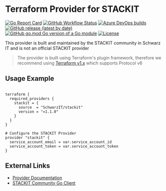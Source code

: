 # Terraform Provider for STACKIT

[![Go Report Card](https://goreportcard.com/badge/github.com/SchwarzIT/terraform-provider-stackit)](https://goreportcard.com/report/github.com/SchwarzIT/terraform-provider-stackit) [![GitHub Workflow Status](https://img.shields.io/github/workflow/status/SchwarzIT/terraform-provider-stackit/Acceptance%20Tests?label=Acceptance%20Tests)](https://github.com/SchwarzIT/terraform-provider-stackit/actions/workflows/acceptance_test.yml) [![Azure DevOps builds](https://img.shields.io/azure-devops/build/schwarzit/schwarzit.odj.core/17957?label=E2E%20Tests)](https://dev.azure.com/schwarzit/schwarzit.odj.core/_build/latest?definitionId=17957&branchName=main) <br />[![GitHub release (latest by date)](https://img.shields.io/github/v/release/SchwarzIT/terraform-provider-stackit)](https://registry.terraform.io/providers/SchwarzIT/stackit/latest/docs) [![GitHub go.mod Go version of a Go module](https://img.shields.io/github/go-mod/go-version/gomods/athens.svg)](https://github.com/gomods/athens) [![License](https://img.shields.io/badge/License-Apache_2.0-lightgray.svg)](https://opensource.org/licenses/Apache-2.0) 

This provider is built and maintained by the STACKIT community in Schwarz IT and is not an official STACKIT provider

> The provider is built using Terraform's plugin framework, therefore we recommend using [Terraform v1.x](https://www.terraform.io/downloads) which supports Protocol v6

## Usage Example

```hcl

terraform {
  required_providers {
    stackit = {
      source  = "SchwarzIT/stackit"
      version = "=1.1.0"
    }
  }
}

# Configure the STACKIT Provider
provider "stackit" {
  service_account_email = var.service_account_id
  service_account_token = var.service_account_token
}

```

## External Links

* [Provider Documentation](https://registry.terraform.io/providers/SchwarzIT/stackit/latest/docs)
* [STACKIT Community Go Client](https://github.com/SchwarzIT/community-stackit-go-client)
